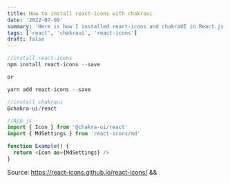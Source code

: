 ```yaml
---
title: How to install react-icons with chakraui
date: '2022-07-09'
summary: 'Here is how I installed react-icons and chakraUI in React.js'
tags: ['react', 'chakraui', 'react-icons']
draft: false
---
```


```js
//install react-icons
npm install react-icons --save

or

yarn add react-icons --save
```

```js
//install chakraui
@chakra-ui/react
```

```js
//App.js
import { Icon } from '@chakra-ui/react'
import { MdSettings } from 'react-icons/md'

function Example() {
  return <Icon as={MdSettings} />
}
```

Source: https://react-icons.github.io/react-icons/ &&
